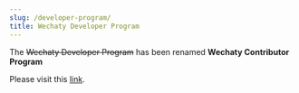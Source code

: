 ```yaml
---
slug: /developer-program/
title: Wechaty Developer Program
---
```


The ~~Wechaty Developer Program~~ has been renamed **Wechaty Contributor Program**

Please visit this [link](contributor-program).
